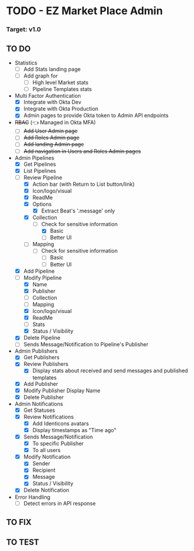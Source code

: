# TODO - EZ Market Place Admin

### Target: v1.0

## TO DO
- Statistics
  - [ ] Add Stats landing page
  - [ ] Add graph for
    - [ ] High level Market stats
    - [ ] Pipeline Templates stats
- Multi Factor Authentication
  - [x] Integrate with Okta Dev
  - [x] Integrate with Okta Production
  - [x] Admin pages to provide Okta token to Admin API endpoints
- ~~RBAC~~ (👈 Managed in Okta MFA)
  - [ ] ~~Add User Admin page~~
  - [ ] ~~Add Roles Admin page~~
  - [ ] ~~Add landing Admin page~~
  - [ ] ~~Add navigation in Users and Roles Admin pages~~
- Admin Pipelines
  - [x] Get Pipelines
  - [x] List Pipelines
  - [ ] Review Pipeline
    - [x] Action bar (with Return to List button/link)
    - [x] Icon/logo/visual
    - [x] ReadMe
    - [x] Options
      - [x] Extract Beat's '.message' only
    - [x] Collection
      - [ ] Check for sensitive information
        - [x] Basic
        - [ ] Better UI
    - [ ] Mapping
      - [ ] Check for sensitive information
        - [ ] Basic
        - [ ] Better UI
  - [x] Add Pipeline
  - [ ] Modify Pipeline
    - [x] Name
    - [x] Publisher
    - [ ] Collection
    - [ ] Mapping
    - [x] Icon/logo/visual
    - [x] ReadMe
    - [ ] Stats
    - [x] Status / Visibility
  - [x] Delete Pipeline
  - [ ] Sends Message/Notification to Pipeline's Publisher
- Admin Publishers
  - [x] Get Publishers
  - [x] Review Publishers
    - [x] Display stats about received and send messages and published templates
  - [x] Add Publisher
  - [x] Modify Publisher Display Name
  - [x] Delete Publisher
- Admin Notifications
  - [x] Get Statuses
  - [x] Review Notifications
    - [x] Add Identicons avatars
    - [x] Display timestamps as "Time ago"
  - [x] Sends Message/Notification
    - [x] To specific Publisher
    - [x] To all users
  - [x] Modify Notification
    - [x] Sender
    - [x] Recipient
    - [x] Message
    - [x] Status / Visibility
  - [x] Delete Notification
- Error Handling
  - [ ] Detect errors in API response

## TO FIX

## TO TEST

